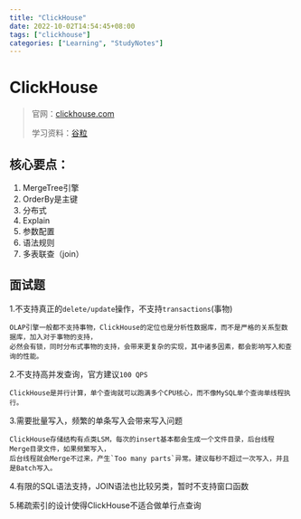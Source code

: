 ```yaml
---
title: "ClickHouse"
date: 2022-10-02T14:54:45+08:00
tags: ["clickhouse"]
categories: ["Learning", "StudyNotes"]
---
```


# ClickHouse

> 官网：[clickhouse.com](https://clickhouse.com/)
>
> 学习资料：[谷粒](https://www.gulixueyuan.com/my/course/445)

## 核心要点：

1. MergeTree引擎
2. OrderBy是主键
3. 分布式
4. Explain
5. 参数配置
6. 语法规则
7. 多表联查（join）



## 面试题

1.不支持真正的`delete/update`操作，不支持`transactions`(事物)

```text
OLAP引擎一般都不支持事物，ClickHouse的定位也是分析性数据库，而不是严格的关系型数据库，加入对于事物的支持，
必然会有锁，同时分布式事物的支持，会带来更复杂的实现，其中诸多因素，都会影响写入和查询的性能。
```

2.不支持高并发查询，官方建议`100 QPS`

```text
ClickHouse是并行计算，单个查询就可以跑满多个CPU核心，而不像MySQL单个查询单线程执行。
```

3.需要批量写入，频繁的单条写入会带来写入问题

```text
ClickHouse存储结构有点类LSM，每次的insert基本都会生成一个文件目录，后台线程Merge目录文件，如果频繁写入，
后台线程就会Merge不过来，产生`Too many parts`异常。建议每秒不超过一次写入，并且是Batch写入。
```

4.有限的SQL语法支持，JOIN语法也比较另类，暂时不支持窗口函数

5.稀疏索引的设计使得ClickHouse不适合做单行点查询